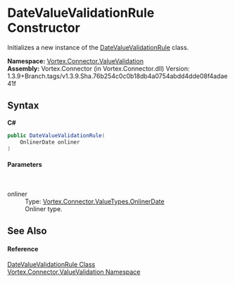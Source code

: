 # DateValueValidationRule Constructor 
 

Initializes a new instance of the <a href="T_Vortex_Connector_ValueValidation_DateValueValidationRule.md">DateValueValidationRule</a> class.

**Namespace:**&nbsp;<a href="N_Vortex_Connector_ValueValidation.md">Vortex.Connector.ValueValidation</a><br />**Assembly:**&nbsp;Vortex.Connector (in Vortex.Connector.dll) Version: 1.3.9+Branch.tags/v1.3.9.Sha.76b254c0c0b18db4a0754abdd4dde08f4adae41f

## Syntax

**C#**<br />
``` C#
public DateValueValidationRule(
	OnlinerDate onliner
)
```


#### Parameters
&nbsp;<dl><dt>onliner</dt><dd>Type: <a href="T_Vortex_Connector_ValueTypes_OnlinerDate.md">Vortex.Connector.ValueTypes.OnlinerDate</a><br />Onliner type.</dd></dl>

## See Also


#### Reference
<a href="T_Vortex_Connector_ValueValidation_DateValueValidationRule.md">DateValueValidationRule Class</a><br /><a href="N_Vortex_Connector_ValueValidation.md">Vortex.Connector.ValueValidation Namespace</a><br />
